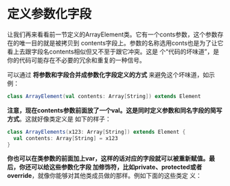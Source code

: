 定义参数化字段
===================================================================================
让我们再来看看前一节定义的ArrayElement类。它有一个conts参数，这个参数存在的唯一目的就是被拷贝到
contents字段上。参数的名称选用conts也是为了让它看上去跟字段名contents相似但又不至于跟它冲突。这是
个“代码的坏味道”，是你的代码可能存在不必要的冗余和重复的一种信号。

可以通过 **将参数和字段合并成参数化字段定义的方式** 来避免这个坏味道，如示例：
```scala
class ArrayElement(val contents: Array[String]) extends Element
```
**注意，现在contents参数前面放了一个val。这是同时定义参数和同名字段的简写方式**。这就好像类定义是
如下的样子：
```scala
class ArrayElements(x123: Array[String]) extends Element {
  val contents: Array[String] = x123
}
```
**你也可以在类参数的前面加上var，这样的话对应的字段就可以被重新赋值。最后，你还可以给这些参数化字段
加修饰符，比如private、protected或者override**，就像你能够对其他类成员做的那样。例如下面的这些类定
义：


